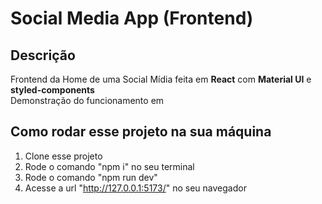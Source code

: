 # Social Media App (Frontend)

## Descrição

Frontend da Home de uma Social Mídia feita em **React** com **Material UI** e **styled-components** <br />
Demonstração do funcionamento em 

## Como rodar esse projeto na sua máquina
1. Clone esse projeto
2. Rode o comando "npm i" no seu terminal
3. Rode o comando "npm run dev" 
4. Acesse a url "http://127.0.0.1:5173/" no seu navegador

